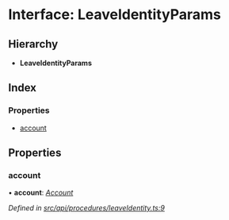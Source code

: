 # Interface: LeaveIdentityParams

## Hierarchy

* **LeaveIdentityParams**

## Index

### Properties

* [account](leaveidentityparams.md#account)

## Properties

###  account

• **account**: *[Account](../classes/account.md)*

*Defined in [src/api/procedures/leaveIdentity.ts:9](https://github.com/PolymathNetwork/polymesh-sdk/blob/56921667/src/api/procedures/leaveIdentity.ts#L9)*
